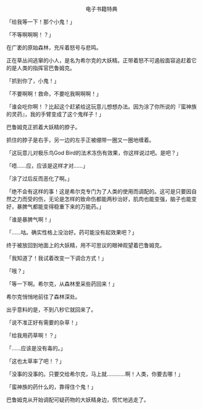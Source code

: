 <p align="center">电子书籍特典</p>

「给我等一下！那个小鬼！」

「不等啊啊啊！？」

在广袤的原始森林，充斥着怒号与悲鸣。

正在草丛间逃窜的小人，是名为希尔克的大妖精。正带着怒不可遏般面容追赶着它的是人类的指挥官巴鲁姆克。

「抓到你了，小鬼！」

「不要啊啊！救命，不要吃我啊啊啊！」

「谁会吃你啊！？比起这个赶紧给这玩意儿想想办法。因为涂了你所说的『蛮神族的灵药』，我的手臂变成了这个鬼样子！」

巴鲁姆克正抓着大妖精的脖子。

抓住的脖子是右手，另一边的左手正被绷带一圈又一圈地缠着。

「这玩意儿对极乐鸟God Bird的法术冻伤有效果，你这样说过吧。是吧？」

「唔……应，应该是这样才对……」

「涂了过后反而恶化了啊。」

「绝不会有这样的事！这是希尔克专门为了人类的使用而调配的。这可是只要因自然之力而受的伤，无论是怎样的致命伤都能两秒治好，肌肉也能变强，脑子也能变好，暴脾气都能变得稳重下来的万能药。」

「谁是暴脾气啊！」

「……咕。确实性格上没治好。药可能没有起效果吧？」

终于被放回到地面上的大妖精，用不可思议的眼神观望着巴鲁姆克。

「我知道了！我试着改变一下调合方式！」

「哦？」

「等一下啊。希尔克，从森林里采些药回来！」

希尔克悄悄地前往了森林深处。

出乎意料的是，不到八秒它就回来了。

「说不准正好有需要的杂草！」

「给我用药草啊！？」

「……应该是没有毒的。」

「这也太草率了吧！？」

「没事的没事的。只要交给希尔克，马上就…………啊！人类，你要去哪！」

「蛮神族的药什么的，靠得住个鬼！」

巴鲁姆克从开始调配可疑药物的大妖精身边，慌忙地逃走了。


